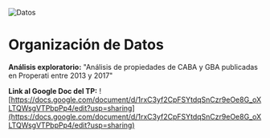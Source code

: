 ![](https://i.imgur.com/zkhjRGO.png
 "Datos")
# Organización de Datos
**Análisis exploratorio:** "Análisis de propiedades de CABA y GBA publicadas en Properati entre 2013 y 2017"

**Link al Google Doc del TP:** ![https://docs.google.com/document/d/1rxC3yf2CpFSYtdqSnCzr9eOe8G_oXLTQWsgVTPbpPp4/edit?usp=sharing](https://docs.google.com/document/d/1rxC3yf2CpFSYtdqSnCzr9eOe8G_oXLTQWsgVTPbpPp4/edit?usp=sharing)
